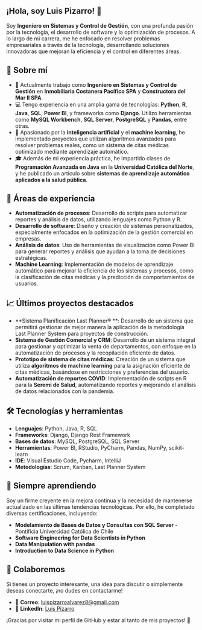 ## ¡Hola, soy Luis Pizarro! 👋

<!--
**LuisPizarro04/LuisPizarro04** is a ✨ _special_ ✨ repository because its `README.md` (this file) appears on your GitHub profile.-->

Soy **Ingeniero en Sistemas y Control de Gestión**, con una profunda pasión por la tecnología, el desarrollo de software y la optimización de procesos. A lo largo de mi carrera, me he enfocado en resolver problemas empresariales a través de la tecnología, desarrollando soluciones innovadoras que mejoran la eficiencia y el control en diferentes áreas.

## 🌟 Sobre mí
- 🔧 Actualmente trabajo como **Ingeniero en Sistemas y Control de Gestión** en **Inmobiliaria Costanera Pacífico SPA** y **Constructora del Mar II SPA**.
- 💻 Tengo experiencia en una amplia gama de tecnologías: **Python**, **R**, **Java**, **SQL**, **Power BI**, y frameworks como **Django**. Utilizo herramientas como **MySQL Workbench**, **SQL Server**, **PostgreSQL** y **Pandas**, entre otras.
- 🤖 Apasionado por la **inteligencia artificial** y el **machine learning**, he implementado proyectos que utilizan algoritmos avanzados para resolver problemas reales, como un sistema de citas médicas optimizado mediante aprendizaje automático.
- 🎓 Además de mi experiencia práctica, he impartido clases de **Programación Avanzada en Java** en la **Universidad Católica del Norte**, y he publicado un artículo sobre **sistemas de aprendizaje automático aplicados a la salud pública**.

## 🚀 Áreas de experiencia
- **Automatización de procesos**: Desarrollo de scripts para automatizar reportes y análisis de datos, utilizando lenguajes como Python y R.
- **Desarrollo de software**: Diseño y creación de sistemas personalizados, especialmente enfocados en la optimización de la gestión comercial en empresas.
- **Análisis de datos**: Uso de herramientas de visualización como Power BI para generar reportes y análisis que ayudan a la toma de decisiones estratégicas.
- **Machine Learning**: Implementación de modelos de aprendizaje automático para mejorar la eficiencia de los sistemas y procesos, como la clasificación de citas médicas y la predicción de comportamientos de usuarios.

## 📈 Últimos proyectos destacados
- **Sistema Planificación Last Planner® **: Desarrollo de un sistema que permitirá gestionar de mejor manera la aplicación de la metodología Last Planner System para proyectos de construcción.
- **Sistema de Gestión Comercial y CRM**: Desarrollo de un sistema integral para gestionar y optimizar la venta de departamentos, con enfoque en la automatización de procesos y la recopilación eficiente de datos.
- **Prototipo de sistema de citas médicas**: Creación de un sistema que utiliza **algoritmos de machine learning** para la asignación eficiente de citas médicas, basándose en restricciones y preferencias del usuario.
- **Automatización de reportes COVID**: Implementación de scripts en R para la **Seremi de Salud**, automatizando reportes y mejorando el análisis de datos relacionados con la pandemia.

## 🛠️ Tecnologías y herramientas
- **Lenguajes**: Python, Java, R, SQL
- **Frameworks**: Django, Django Rest Framework
- **Bases de datos**: MySQL, PostgreSQL, SQL Server
- **Herramientas**: Power BI, RStudio, PyCharm, Pandas, NumPy, scikit-learn
- **IDE**: Visual Estudio Code, Pycharm, IntelliJ
- **Metodologías**: Scrum, Kanban, Last Planner System

## 🌱 Siempre aprendiendo
Soy un firme creyente en la mejora continua y la necesidad de mantenerse actualizado en las últimas tendencias tecnológicas. Por ello, he completado diversas certificaciones, incluyendo:
- **Modelamiento de Bases de Datos y Consultas con SQL Server** - Pontificia Universidad Católica de Chile
- **Software Engineering for Data Scientists in Python**
- **Data Manipulation with pandas**
- **Introduction to Data Science in Python**

## 🤝 Colaboremos
Si tienes un proyecto interesante, una idea para discutir o simplemente deseas conectarte, ¡no dudes en contactarme!
- 📧 **Correo**: luispizarroalvarez8@gmail.com
- 💼 **LinkedIn**: [Luis Pizarro](https://www.linkedin.com/in/luispizarroalvarez-ing/)

¡Gracias por visitar mi perfil de GitHub y estar al tanto de mis proyectos! 🚀



<!--
Here are some ideas to get you started:

- 🔭 I’m currently working on ...
- 🌱 I’m currently learning ...
- 👯 I’m looking to collaborate on ...
- 🤔 I’m looking for help with ...
- 💬 Ask me about ...
- 📫 How to reach me: ...
- 😄 Pronouns: ...
- ⚡ Fun fact: ...
-->
